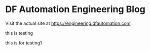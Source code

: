 # DF Automation Engineering Blog

Visit the actual site at https://engineering.dfautomation.com.

this is testing

this is for testing1
